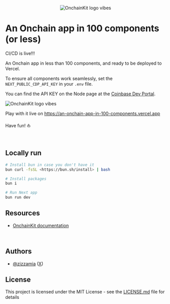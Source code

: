 <p align="center">
  <picture>
    <source media="(prefers-color-scheme: dark)" srcset="https://github.com/Zizzamia/an-onchain-app-in-100-components/blob/main/public/vibes/vibes-19.png">
    <img alt="OnchainKit logo vibes" src="https://github.com/Zizzamia/an-onchain-app-in-100-components/blob/main/public/vibes/vibes-19.png" width="auto">
  </picture>
</p>

# An Onchain app in 100 components (or less)

CI/CD is live!!!

An Onchain app in less than 100 components, and ready to be deployed to Vercel.

To ensure all components work seamlessly, set the `NEXT_PUBLIC_CDP_API_KEY` in your `.env` file.

You can find the API KEY on the Node page at the [Coinbase Dev Portal](https://portal.cdp.coinbase.com/products/node).

<img alt="OnchainKit logo vibes" src="https://github.com/Zizzamia/an-onchain-app-in-100-components/blob/main/public/copy-api-key.png" width="auto">

<br />

Play with it live on https://an-onchain-app-in-100-components.vercel.app

Have fun! ⛵️

<br />

## Locally run

```sh
# Install bun in case you don't have it
bun curl -fsSL <https://bun.sh/install> | bash

# Install packages
bun i

# Run Next app
bun run dev
```

## Resources

- [OnchainKit documentation](https://onchainkit.xyz)

<br />


## Authors

- [@zizzamia](https://github.com/zizzamia.png) ([X](https://twitter.com/Zizzamia))

## License

This project is licensed under the MIT License - see the [LICENSE.md](LICENSE.md) file for details
